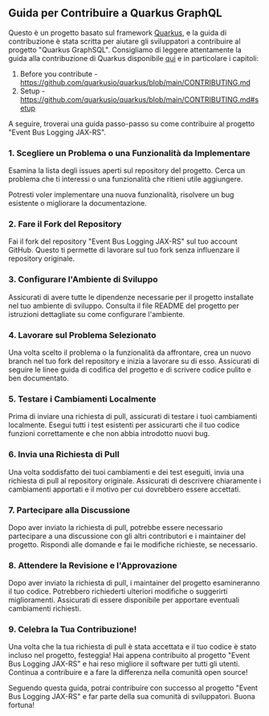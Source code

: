 ## Guida per Contribuire a Quarkus GraphQL

Questo è un progetto basato sul framework [Quarkus](https://quarkus.io/), e la guida di contribuzione è stata scritta
per aiutare gli sviluppatori a contribuire al progetto "Quarkus GraphSQL". Consigliamo di leggere attentamente
la guida alla contribuzione di Quarkus disponibile [qui](https://github.com/quarkusio/quarkus/blob/main/CONTRIBUTING.md)
e in particolare i capitoli:

1. Before you contribute - https://github.com/quarkusio/quarkus/blob/main/CONTRIBUTING.md
2. Setup - https://github.com/quarkusio/quarkus/blob/main/CONTRIBUTING.md#setup

A seguire, troverai una guida passo-passo su come contribuire al progetto "Event Bus Logging JAX-RS".

### 1. **Scegliere un Problema o una Funzionalità da Implementare**

Esamina la lista degli issues aperti sul repository del progetto. Cerca un
problema che ti interessi o una funzionalità che ritieni utile aggiungere.

Potresti voler implementare una nuova funzionalità, risolvere un bug
esistente o migliorare la documentazione.

### 2. **Fare il Fork del Repository**

Fai il fork del repository "Event Bus Logging JAX-RS" sul tuo account GitHub.
Questo ti permette di lavorare sul tuo fork senza influenzare il repository originale.

### 3. **Configurare l'Ambiente di Sviluppo**

Assicurati di avere tutte le dipendenze necessarie per il progetto installate
nel tuo ambiente di sviluppo. Consulta il file README del progetto per istruzioni
dettagliate su come configurare l'ambiente.

### 4. **Lavorare sul Problema Selezionato**

Una volta scelto il problema o la funzionalità da affrontare, crea un nuovo
branch nel tuo fork del repository e inizia a lavorare su di esso.
Assicurati di seguire le linee guida di codifica del progetto e di scrivere
codice pulito e ben documentato.

### 5. **Testare i Cambiamenti Localmente**

Prima di inviare una richiesta di pull, assicurati di testare i tuoi cambiamenti
localmente. Esegui tutti i test esistenti per assicurarti che il tuo codice
funzioni correttamente e che non abbia introdotto nuovi bug.

### 6. **Invia una Richiesta di Pull**

Una volta soddisfatto dei tuoi cambiamenti e dei test eseguiti, invia una richiesta
di pull al repository originale. Assicurati di descrivere chiaramente i cambiamenti
apportati e il motivo per cui dovrebbero essere accettati.

### 7. **Partecipare alla Discussione**

Dopo aver inviato la richiesta di pull, potrebbe essere necessario partecipare a
una discussione con gli altri contributori e i maintainer del progetto.
Rispondi alle domande e fai le modifiche richieste, se necessario.

### 8. **Attendere la Revisione e l'Approvazione**

Dopo aver inviato la richiesta di pull, i maintainer del progetto esamineranno
il tuo codice. Potrebbero richiederti ulteriori modifiche o suggerirti miglioramenti.
Assicurati di essere disponibile per apportare eventuali cambiamenti richiesti.

### 9. **Celebra la Tua Contribuzione!**

Una volta che la tua richiesta di pull è stata accettata e il tuo codice è stato
incluso nel progetto, festeggia! Hai appena contribuito al progetto
"Event Bus Logging JAX-RS" e hai reso migliore il software per tutti gli utenti.
Continua a contribuire e a fare la differenza nella comunità open source!

Seguendo questa guida, potrai contribuire con successo al progetto
"Event Bus Logging JAX-RS" e far parte della sua comunità di sviluppatori.
Buona fortuna!
